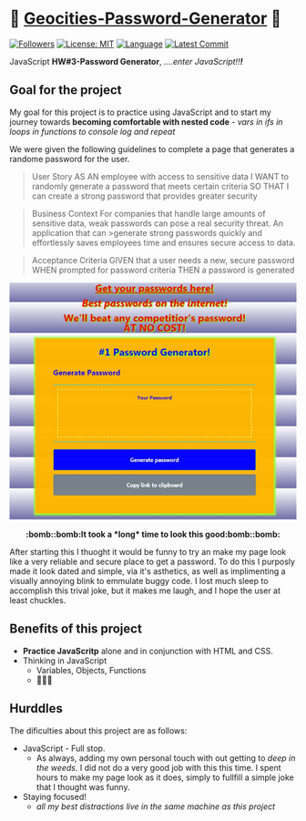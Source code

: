 # :closed_lock_with_key: [Geocities-Password-Generator](https://spencerfalor-ward.github.io/HW-3---passwordGenerator/) :closed_lock_with_key:

[![Followers](https://img.shields.io/github/followers/SpencerFalor-Ward?style=social)](https://github.com/SpencerFalor-Ward?tab=followers) [![License: MIT](https://img.shields.io/badge/License-MIT-yellow.svg)](https://opensource.org/licenses/MIT) 
[![Language](https://img.shields.io/github/languages/top/SpencerFalor-Ward/HW-3---passwordGenerator)](https://github.com/SpencerFalor-Ward/HW-3---passwordGenerator/search?l=javascript) 
[![Latest Commit](https://img.shields.io/github/last-commit/SpencerFalor-Ward/HW-3---passwordGenerator)](https://github.com/SpencerFalor-Ward/HW-3---passwordGenerator/graphs/commit-activity)

JavaScript **HW#3-Password Generator**, *....enter JavaScript!!<strong>!</strong>*

## Goal for the project
My goal for this project is to practice using JavaScript and to start my journey towards **becoming comfortable with nested code** - *vars in ifs in loops in functions to console log and repeat* 

We were given the following guidelines to complete a page that generates a randome password for the user.

>User Story
>AS AN employee with access to sensitive data
>I WANT to randomly generate a password that meets certain criteria
>SO THAT I can create a strong password that provides greater security

>Business Context
>For companies that handle large amounts of sensitive data, weak passwords can pose a real security threat. An application that can >generate strong passwords quickly and effortlessly saves employees time and ensures secure access to data.

>Acceptance Criteria
>GIVEN that a user needs a new, secure password
>WHEN prompted for password criteria
>THEN a password is generated

<p align="center">
  <img alt="My password generator" src=generatorScreenCapture.JPG>
    </p>
<p align="center">
  <strong>:bomb::bomb:It took a *long* time to look this good:bomb::bomb:</strong>
    </p>

After starting this I thuoght it would be funny to try an make my page look like a very reliable and secure place to get a password. To do this I purposly made it look dated and simple, via it's asthetics, as well as implimenting a visually annoying blink to emmulate buggy code. I lost much sleep to accomplish this trival joke, but it makes me laugh, and I hope the user at least chuckles.

## Benefits of this project
- **Practice JavaScritp** alone and in conjunction with HTML and CSS.
- Thinking in JavaScript
  - Variables, Objects, Functions 
  - :thinking::confounded::triumph:

## Hurddles 
The dificulties about this project are as follows:
- JavaScript - Full stop.
  - As always, adding my own personal touch with out getting to *deep in the weeds*. I did not do a very good job with this this time. I spent hours to make my page look as it does, simply to fullfill a simple joke that I thought was funny.
- Staying focused!
  - *all my best distractions live in the same machine as this project*
